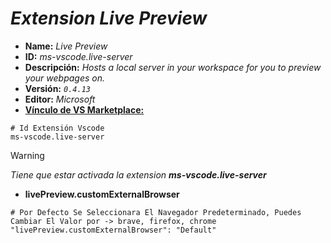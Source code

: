 <!-- Autor: Daniel Benjamin Perez Morales -->
<!-- GitHub: https://github.com/D4nitrix13 -->
<!-- GitLab: https://gitlab.com/D4nitrix13 -->
<!-- Correo electrónico: danielperezdev@proton.me -->

# ***Extension Live Preview***

- **Name:** *Live Preview*
- **ID:** *ms-vscode.live-server*
- **Descripción:** *Hosts a local server in your workspace for you to preview your webpages on.*
- **Versión:** *`0.4.13`*
- **Editor:** *Microsoft*
- **[Vínculo de VS Marketplace:](https://marketplace.visualstudio.com/items?itemName=ms-vscode.live-server "https://marketplace.visualstudio.com/items?itemName=ms-vscode.live-server")**

```plaintext
# Id Extensión Vscode
ms-vscode.live-server
```

> [!WARNING]
> *Tiene que estar activada la extension **ms-vscode.live-server***

- **livePreview.customExternalBrowser**

```plaintext
# Por Defecto Se Seleccionara El Navegador Predeterminado, Puedes Cambiar El Valor por -> brave, firefox, chrome
"livePreview.customExternalBrowser": "Default"
```
